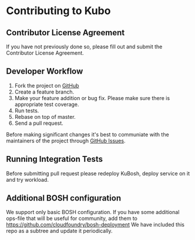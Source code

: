 # Contributing to Kubo

## Contributor License Agreement
If you have not previously done so, please fill out and submit the Contributor License Agreement. 

## Developer Workflow
1. Fork the project on [GitHub](https://github.com/pivotal-cf-experimental/kubo-deployment)
1. Create a feature branch.
1. Make your feature addition or bug fix. Please make sure there is appropriate test coverage.
1. Run tests.
1. Rebase on top of master.
1. Send a pull request.

Before making significant changes it's best to communiate with the maintainers of the project through [GitHub Issues](https://github.com/pivotal-cf-experimental/kubo-deployment/issues).

## Running Integration Tests
Before submitting pull request please redeploy KuBosh, deploy service on it and try workload.

## Additional BOSH configuration
We support only basic BOSH configuration. If you have some additional ops-file that will be useful for community, add them to https://github.com/cloudfoundry/bosh-deployment We have included this repo as a subtree and update it periodically.
